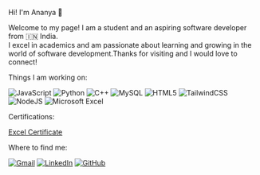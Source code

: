 Hi! I'm Ananya 👋


Welcome to my page!
I am a student and an aspiring software developer from :india: India.  
I excel in academics and am passionate about learning and growing in the world of software development.Thanks for visiting and I would love to connect!


Things I am working on:


![JavaScript](https://img.shields.io/badge/javascript-%23323330.svg?style=for-the-badge&logo=javascript&logoColor=%23F7DF1E)
![Python](https://img.shields.io/badge/python-3670A0?style=for-the-badge&logo=python&logoColor=ffdd54)
![C++](https://img.shields.io/badge/c++-%2300599C.svg?style=for-the-badge&logo=c%2B%2B&logoColor=white)
![MySQL](https://img.shields.io/badge/mysql-4479A1.svg?style=for-the-badge&logo=mysql&logoColor=white)
![HTML5](https://img.shields.io/badge/html5-%23E34F26.svg?style=for-the-badge&logo=html5&logoColor=white)
![TailwindCSS](https://img.shields.io/badge/tailwindcss-%2338B2AC.svg?style=for-the-badge&logo=tailwind-css&logoColor=white)
![NodeJS](https://img.shields.io/badge/node.js-6DA55F?style=for-the-badge&logo=node.js&logoColor=white)
![Microsoft Excel](https://img.shields.io/badge/Microsoft_Excel-217346?style=for-the-badge&logo=microsoft-excel&logoColor=white)


Certifications:


 [Excel Certificate](https://github.com/Ananya13006/certificates/blob/main/ANANYA%20SHARMA.pdf)




Where to find me:


[![Gmail](https://img.shields.io/badge/Gmail-D14836?style=for-the-badge&logo=gmail&logoColor=white)](mailto:ananya13006@gmail.com)
[![LinkedIn](https://img.shields.io/badge/linkedin-%230077B5.svg?style=for-the-badge&logo=linkedin&logoColor=white)](https://www.linkedin.com/in/ananya13006/)
[![GitHub](https://img.shields.io/badge/github-%23121011.svg?style=for-the-badge&logo=github&logoColor=white)](https://github.com/Ananya13006/)

